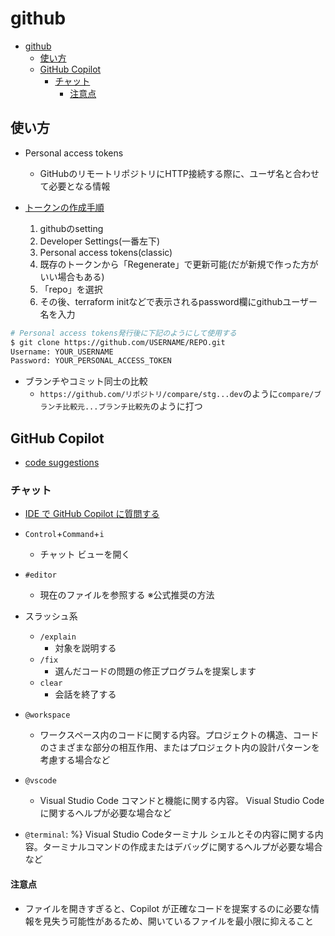 # github

- [github](#github)
  - [使い方](#使い方)
  - [GitHub Copilot](#github-copilot)
    - [チャット](#チャット)
      - [注意点](#注意点)

## 使い方

- Personal access tokens
  - GitHubのリモートリポジトリにHTTP接続する際に、ユーザ名と合わせて必要となる情報

- [トークンの作成手順](https://docs.github.com/ja/authentication/keeping-your-account-and-data-secure/managing-your-personal-access-tokens#creating-a-personal-access-token-classic)
  1. githubのsetting
  2. Developer Settings(一番左下)
  3. Personal access tokens(classic)
  4. 既存のトークンから「Regenerate」で更新可能(だが新規で作った方がいい場合もある)
  5. 「repo」を選択
  6. その後、terraform initなどで表示されるpassword欄にgithubユーザー名を入力

```sh
# Personal access tokens発行後に下記のようにして使用する
$ git clone https://github.com/USERNAME/REPO.git
Username: YOUR_USERNAME
Password: YOUR_PERSONAL_ACCESS_TOKEN
```

- ブランチやコミット同士の比較
  - `https://github.com/リポジトリ/compare/stg...dev`のように`compare/ブランチ比較元...ブランチ比較先`のように打つ

## GitHub Copilot

- [code suggestions](https://docs.github.com/en/copilot/using-github-copilot/getting-code-suggestions-in-your-ide-with-github-copilot#prerequisites-2)

### チャット

- [IDE で GitHub Copilot に質問する](https://docs.github.com/ja/copilot/using-github-copilot/asking-github-copilot-questions-in-your-ide)

- `Control`+`Command`+`i`
  - チャット ビューを開く
- `#editor`
  - 現在のファイルを参照する ※公式推奨の方法
- スラッシュ系
  - `/explain`
    - 対象を説明する
  - `/fix`
    - 選んだコードの問題の修正プログラムを提案します
  - `clear`
    - 会話を終了する
- `@workspace`
  - ワークスペース内のコードに関する内容。プロジェクトの構造、コードのさまざまな部分の相互作用、またはプロジェクト内の設計パターンを考慮する場合など
- `@vscode`
  - Visual Studio Code コマンドと機能に関する内容。 Visual Studio Code に関するヘルプが必要な場合など
- `@terminal`: %} Visual Studio Codeターミナル シェルとその内容に関する内容。ターミナルコマンドの作成またはデバッグに関するヘルプが必要な場合など

#### 注意点

- ファイルを開きすぎると、Copilot が正確なコードを提案するのに必要な情報を見失う可能性があるため、開いているファイルを最小限に抑えること

